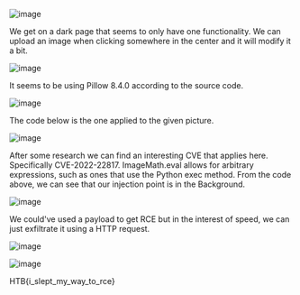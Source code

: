 ![image](https://user-images.githubusercontent.com/80063008/169337064-9710e9b0-af8f-4605-8e8a-3ca6ce1c3b7e.png)

We get on a dark page that seems to only have one functionality. We can upload an image when clicking somewhere in the center and it will modify it a bit.

![image](https://user-images.githubusercontent.com/80063008/169337150-b75a9828-5a31-41d7-bda0-d9b54b340b6c.png)

It seems to be using Pillow 8.4.0 according to the source code.

![image](https://user-images.githubusercontent.com/80063008/169337250-f7550c1f-32d9-472b-a1f2-365a561bcb36.png)

The code below is the one applied to the given picture.

![image](https://user-images.githubusercontent.com/80063008/169337375-a3f5feb5-8dd0-4151-a940-444f0a724a4b.png)

After some research we can find an interesting CVE that applies here. Specifically CVE-2022-22817. ImageMath.eval allows for arbitrary expressions, such as ones that use the Python exec method. From the code above, we can see that our injection point is in the Background.

![image](https://user-images.githubusercontent.com/80063008/169337604-ebba90d9-9514-4a86-8520-3de60a3c1b3c.png)

We could've used a payload to get RCE but in the interest of speed, we can just exfiltrate it using a HTTP request.

![image](https://user-images.githubusercontent.com/80063008/169337886-171cac90-aa9d-446f-bf76-a8d78ec8d014.png)

![image](https://user-images.githubusercontent.com/80063008/169337904-4fe7c745-5358-42de-a2ec-a259e6cf4400.png)

HTB{i_slept_my_way_to_rce}
